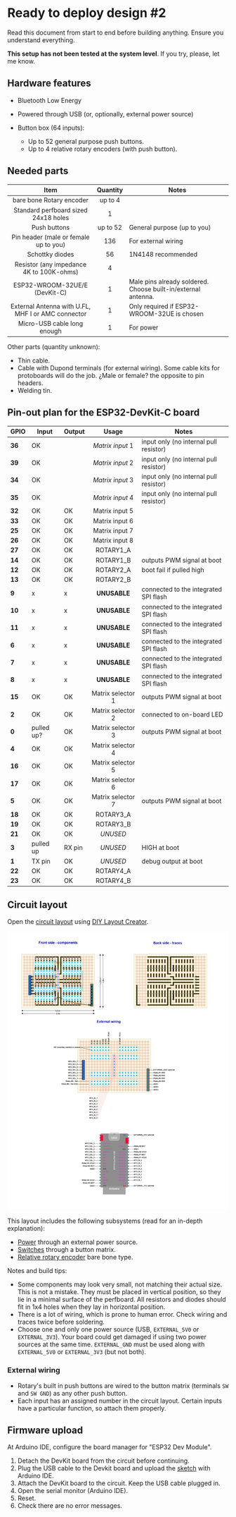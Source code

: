 # Ready to deploy design #2

Read this document from start to end before building anything. Ensure you understand everything.

**This setup has not been tested at the system level**. If you try, please, let me know.

## Hardware features

- Bluetooth Low Energy

- Powered through USB (or, optionally, external power source)

- Button box (64 inputs):
  
  - Up to 52 general purpose push buttons.
  - Up to 4 relative rotary encoders (with push button).

## Needed parts

| **Item**                                           | **Quantity** | Notes                                                         |
|:--------------------------------------------------:|:------------:| ------------------------------------------------------------- |
| bare bone Rotary encoder                           | up to 4      |                                                               |
| Standard perfboard sized 24x18 holes               | 1            |                                                               |
| Push buttons                                       | up to 52     | General purpose (up to you)                                   |
| Pin header (male or female up to you)              | 136          | For external wiring                                           |
| Schottky diodes                                    | 56           | 1N4148 recommended                                            |
| Resistor (any impedance 4K to 100K-ohms)           | 4            |                                                               |
| ESP32-WROOM-32UE/E (DevKit-C)                      | 1            | Male pins already soldered. Choose built-in/external antenna. |
| External Antenna with U.FL, MHF I or AMC connector | 1            | Only required if ESP32-WROOM-32UE is chosen                   |
| Micro-USB cable long enough                        | 1            | For power                                                     |

Other parts (quantity unknown):

- Thin cable.
- Cable with Dupond terminals (for external wiring). Some cable kits for protoboards will do the job. ¿Male or female? the opposite to pin headers.
- Welding tin.

## Pin-out plan for the ESP32-DevKit-C board

| **GPIO** | **Input**  | **Output** | **Usage**         | **Notes**                              |
| -------- | ---------- | ---------- |:-----------------:| -------------------------------------- |
| **36**   | OK         |            | _Matrix input_ 1  | input only (no internal pull resistor) |
| **39**   | OK         |            | _Matrix input_ 2  | input only (no internal pull resistor) |
| **34**   | OK         |            | _Matrix input_ 3  | input only (no internal pull resistor) |
| **35**   | OK         |            | _Matrix input_ 4  | input only (no internal pull resistor) |
| **32**   | OK         | OK         | Matrix input 5    |                                        |
| **33**   | OK         | OK         | Matrix input 6    |                                        |
| **25**   | OK         | OK         | Matrix input 7    |                                        |
| **26**   | OK         | OK         | Matrix input 8    |                                        |
| **27**   | OK         | OK         | ROTARY1_A         |                                        |
| **14**   | OK         | OK         | ROTARY1_B         | outputs PWM signal at boot             |
| **12**   | OK         | OK         | ROTARY2_A         | boot fail if pulled high               |
| **13**   | OK         | OK         | ROTARY2_B         |                                        |
| **9**    | x          | x          | **UNUSABLE**      | connected to the integrated SPI flash  |
| **10**   | x          | x          | **UNUSABLE**      | connected to the integrated SPI flash  |
| **11**   | x          | x          | **UNUSABLE**      | connected to the integrated SPI flash  |
| **6**    | x          | x          | **UNUSABLE**      | connected to the integrated SPI flash  |
| **7**    | x          | x          | **UNUSABLE**      | connected to the integrated SPI flash  |
| **8**    | x          | x          | **UNUSABLE**      | connected to the integrated SPI flash  |
| **15**   | OK         | OK         | Matrix selector 1 | outputs PWM signal at boot             |
| **2**    | OK         | OK         | Matrix selector 2 | connected to on-board LED              |
| **0**    | pulled up? | OK         | Matrix selector 3 | outputs PWM signal at boot             |
| **4**    | OK         | OK         | Matrix selector 4 |                                        |
| **16**   | OK         | OK         | Matrix selector 5 |                                        |
| **17**   | OK         | OK         | Matrix selector 6 |                                        |
| **5**    | OK         | OK         | Matrix selector 7 | outputs PWM signal at boot             |
| **18**   | OK         | OK         | ROTARY3_A         |                                        |
| **19**   | OK         | OK         | ROTARY3_B         |                                        |
| **21**   | OK         | OK         | _UNUSED_          |                                        |
| **3**    | pulled up  | RX pin     | _UNUSED_          | HIGH at boot                           |
| **1**    | TX pin     | OK         | _UNUSED_          | debug output at boot                   |
| **22**   | OK         | OK         | ROTARY4_A         |                                        |
| **23**   | OK         | OK         | ROTARY4_B         |                                        |

## Circuit layout

Open the [circuit layout](./setup2.diy) using [DIY Layout Creator](https://github.com/bancika/diy-layout-creator).

![Setup #2 circuit layout](./setup2.png)

This layout includes the following subsystems (read for an in-depth explanation):

- [Power](../../subsystems/Power/Power_en.md) through an external power source.
- [Switches](../../subsystems/Switches/Switches_en.md) through a button matrix.
- [Relative rotary encoder](../../subsystems/RelativeRotaryEncoder/RelativeRotaryEncoder_en.md) bare bone type.

Notes and build tips:

- Some components may look very small, not matching their actual size. This is not a mistake. They must be placed in vertical position, so they lie in a minimal surface of the perfboard. All resistors and diodes should fit in 1x4 holes when they lay in horizontal position.
- There is a lot of wiring, which is prone to human error. Check wiring and traces twice before soldering.
- Choose one and only one power source (USB, `EXTERNAL_5V0` or `EXTERNAL_3V3`). Your board could get damaged if using two power sources at the same time. `EXTERNAL_GND` must be used along with `EXTERNAL_5V0` or `EXTERNAL_3V3` (but not both).

### External wiring

- Rotary's built in push buttons are wired to the button matrix (terminals `SW` and `SW GND`) as any other push button.
- Each input has an assigned number in the circuit layout. Certain inputs have a particular function, so attach them properly.

## Firmware upload

At Arduino IDE, configure the board manager for "ESP32 Dev Module".

1. Detach the DevKit board from the circuit before continuing.
2. Plug the USB cable to the Devkit board and upload the [sketch](../../../../src/Firmware/Setup2/Setup2.ino) with Arduino IDE.
3. Attach the DevKit board to the circuit. Keep the USB cable plugged in.
4. Open the serial monitor (Arduino IDE).
5. Reset.
6. Check there are no error messages.
